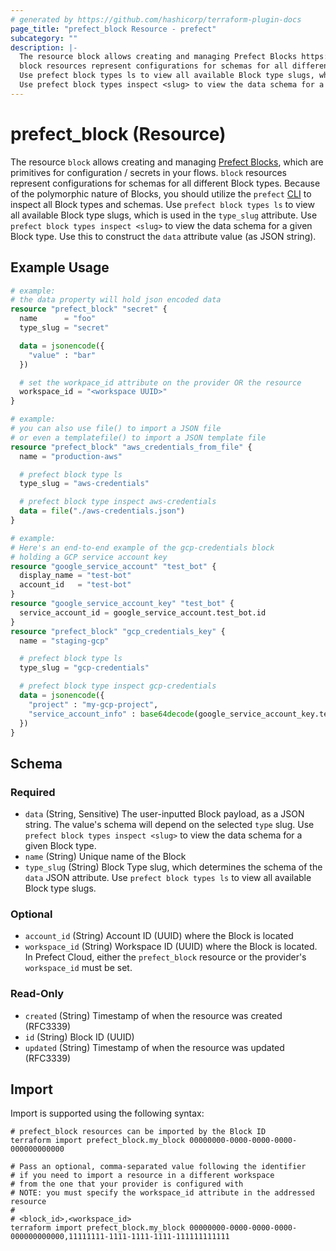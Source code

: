 ```yaml
---
# generated by https://github.com/hashicorp/terraform-plugin-docs
page_title: "prefect_block Resource - prefect"
subcategory: ""
description: |-
  The resource block allows creating and managing Prefect Blocks https://docs.prefect.io/latest/concepts/blocks/, which are primitives for configuration / secrets in your flows.
  block resources represent configurations for schemas for all different Block types. Because of the polymorphic nature of Blocks, you should utilize the prefect CLI https://docs.prefect.io/latest/getting-started/installation/ to inspect all Block types and schemas.
  Use prefect block types ls to view all available Block type slugs, which is used in the type_slug attribute.
  Use prefect block types inspect <slug> to view the data schema for a given Block type. Use this to construct the data attribute value (as JSON string).
---
```


# prefect_block (Resource)

The resource `block` allows creating and managing [Prefect Blocks](https://docs.prefect.io/latest/concepts/blocks/), which are primitives for configuration / secrets in your flows.
`block` resources represent configurations for schemas for all different Block types. Because of the polymorphic nature of Blocks, you should utilize the `prefect` [CLI](https://docs.prefect.io/latest/getting-started/installation/) to inspect all Block types and schemas.
Use `prefect block types ls` to view all available Block type slugs, which is used in the `type_slug` attribute.
Use `prefect block types inspect <slug>` to view the data schema for a given Block type. Use this to construct the `data` attribute value (as JSON string).

## Example Usage

```terraform
# example:
# the data property will hold json encoded data
resource "prefect_block" "secret" {
  name      = "foo"
  type_slug = "secret"

  data = jsonencode({
    "value" : "bar"
  })

  # set the workpace_id attribute on the provider OR the resource
  workspace_id = "<workspace UUID>"
}

# example:
# you can also use file() to import a JSON file
# or even a templatefile() to import a JSON template file
resource "prefect_block" "aws_credentials_from_file" {
  name = "production-aws"

  # prefect block type ls
  type_slug = "aws-credentials"

  # prefect block type inspect aws-credentials
  data = file("./aws-credentials.json")
}

# example:
# Here's an end-to-end example of the gcp-credentials block
# holding a GCP service account key
resource "google_service_account" "test_bot" {
  display_name = "test-bot"
  account_id   = "test-bot"
}
resource "google_service_account_key" "test_bot" {
  service_account_id = google_service_account.test_bot.id
}
resource "prefect_block" "gcp_credentials_key" {
  name = "staging-gcp"

  # prefect block type ls
  type_slug = "gcp-credentials"

  # prefect block type inspect gcp-credentials
  data = jsonencode({
    "project" : "my-gcp-project",
    "service_account_info" : base64decode(google_service_account_key.test_bot.private_key)
  })
}
```

<!-- schema generated by tfplugindocs -->
## Schema

### Required

- `data` (String, Sensitive) The user-inputted Block payload, as a JSON string. The value's schema will depend on the selected `type` slug. Use `prefect block types inspect <slug>` to view the data schema for a given Block type.
- `name` (String) Unique name of the Block
- `type_slug` (String) Block Type slug, which determines the schema of the `data` JSON attribute. Use `prefect block types ls` to view all available Block type slugs.

### Optional

- `account_id` (String) Account ID (UUID) where the Block is located
- `workspace_id` (String) Workspace ID (UUID) where the Block is located. In Prefect Cloud, either the `prefect_block` resource or the provider's `workspace_id` must be set.

### Read-Only

- `created` (String) Timestamp of when the resource was created (RFC3339)
- `id` (String) Block ID (UUID)
- `updated` (String) Timestamp of when the resource was updated (RFC3339)

## Import

Import is supported using the following syntax:

```shell
# prefect_block resources can be imported by the Block ID
terraform import prefect_block.my_block 00000000-0000-0000-0000-000000000000

# Pass an optional, comma-separated value following the identifier
# if you need to import a resource in a different workspace
# from the one that your provider is configured with
# NOTE: you must specify the workspace_id attribute in the addressed resource
#
# <block_id>,<workspace_id>
terraform import prefect_block.my_block 00000000-0000-0000-0000-000000000000,11111111-1111-1111-1111-111111111111
```
